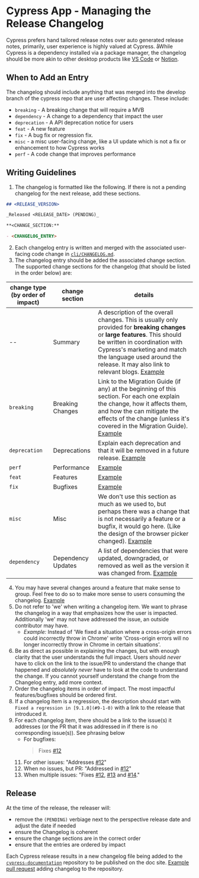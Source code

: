 # Cypress App - Managing the Release Changelog

Cypress prefers hand tailored release notes over auto generated release notes, primarily, user experience is highly valued at Cypress. åWhile Cypress is a dependency installed via a package manager, the changelog should be more akin to other desktop products like [VS Code](https://code.visualstudio.com/updates/v1_62) or [Notion](https://www.notion.so/What-s-New-157765353f2c4705bd45474e5ba8b46c).

## When to Add an Entry

The changelog should include anything that was merged into the develop branch of the cypress repo that are user affecting changes. These include:
- `breaking` - A breaking change that will require a MVB
- `dependency` - A change to a dependency that impact the user
- `deprecation` - A API deprecation notice for users
- `feat` - A new feature
- `fix` - A bug fix or regression fix.
- `misc` - a misc user-facing change, like a UI update which is not a fix or enhancement to how Cypress works
- `perf` - A code change that improves performance

## Writing Guidelines
1. The changelog is formatted like the following. If there is not a pending changelog for the next release, add these sections.
```md
## <RELEASE_VERSION>

_Released <RELEASE_DATE> (PENDING)_

**<CHANGE_SECTION:**

- <CHANGELOG_ENTRY>
```
2. Each changelog entry is written and merged with the associated user-facing code change in [`cli/CHANGELOG.md`](../cli/CHANGELOG.md).
3. The changelog entry should be added the associated change section. The supported change sections for the changelog (that should be listed in the order below) are:

  | change type (by order of impact) | change section | details |
  | -- | -- | --|
  | -- | Summary | A description of the overall changes. This is usually only provided for **breaking changes** or **large features**. This should be written in coordination with Cypress's marketing and match the language used around the release. It may also link to relevant blogs. [Example](https://docs.cypress.io/guides/references/changelog#7-0-0) |
  | `breaking` | Breaking Changes | Link to the Migration Guide (if any) at the beginning of this section. For each one explain the change, how it affects them, and how the can mitigate the effects of the change (unless it's covered in the Migration Guide). [Example](https://docs.cypress.io/guides/references/changelog#6-0-0) |
  | `deprecation` | Deprecations | Explain each deprecation and that it will be removed in a future release. [Example](https://docs.cypress.io/guides/references/changelog#6-0-0) |
  | `perf` | Performance | [Example](https://docs.cypress.io/guides/references/changelog#7-2-0) |
  | `feat` | Features | [Example](https://docs.cypress.io/guides/references/changelog#8-6-0) |
  | `fix` | Bugfixes | [Example](https://docs.cypress.io/guides/references/changelog#9-1-0) |
  | `misc` | Misc | We don't use this section as much as we used to, but perhaps there was a change that is not necessarily a feature or a bugfix, it would go here. (Like the design of the browser picker changed). [Example](https://docs.cypress.io/guides/references/changelog#6-7-0) |
  | `dependency` | Dependency Updates | A list of dependencies that were updated, downgraded, or removed as well as the version it was changed from. [Example](https://docs.cypress.io/guides/references/changelog#7-2-0) |
4. You may have several changes around a feature that make sense to group. Feel free to do so to make more sense to users consuming the changelog. [Example](https://docs.cypress.io/guides/references/changelog#8-7-0)
5. Do not refer to 'we' when writing a changelog item. We want to phrase the changelog in a way that emphasizes how the user is impacted. Additionally 'we' may not have addressed the issue, an outside contributor may have.
    - _Example:_ Instead of 'We fixed a situation where a cross-origin errors could incorrectly throw in Chrome' write 'Cross-origin errors will no longer incorrectly throw in Chrome in certain situations'.
6. Be as direct as possible in explaining the changes, but with enough clarity that the user understands the full impact. Users should *never* have to click on the link to the issue/PR to understand the change that happened and *absolutely never* have to look at the code to understand the change. If you cannot yourself understand the change from the Changelog entry, add more context.
7. Order the changelog items in order of impact. The most impactful features/bugfixes should be ordered first.
8. If a changelog item is a regression, the description should start with `Fixed a regression in [9.1.0](#9-1-0)` with a link to the release that introduced it.
9. For each changelog item, there should be a link to the issue(s) it addresses (or the PR that it was addressed in if there is no corresponding issue(s)). See phrasing below
    * For bugfixes:
      > Fixes [#12]([https://github.com/cypress-io/cypress/issues/12](https://github.com/cypress-io/cypress/issues/1234))
    11. For other issues: "Addresses [#12]([https://github.com/cypress-io/cypress/issues/12](https://github.com/cypress-io/cypress/issues/1234))"
    12. When no issues, but PR: "Addressed in [#12]([https://github.com/cypress-io/cypress/issues/12](https://github.com/cypress-io/cypress/issues/1234))"
    13. When multiple issues: "Fixes [#12]([https://github.com/cypress-io/cypress/issues/12](https://github.com/cypress-io/cypress/issues/1234)), [#13]([https://github.com/cypress-io/cypress/issues/13](https://github.com/cypress-io/cypress/issues/1234)) and [#14]([https://github.com/cypress-io/cypress/issues/14](https://github.com/cypress-io/cypress/issues/1234))."

## Release 

At the time of the release, the releaser will:
- remove the `(PENDING)` verbiage next to the perspective release date and adjust the date if needed
- ensure the Changelog is coherent
- ensure the change sections are in the correct order
- ensure that the entries are ordered by impact

Each Cypress release results in a new changelog file being added to the [`cypress-documentation`](https://github.com/cypress-io/cypress-documentation) repository to be published on the doc site. [Example pull request](https://github.com/cypress-io/cypress-documentation/pull/4141) adding changelog to the repository.